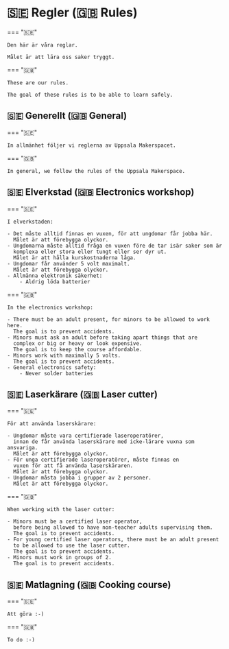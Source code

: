 # 🇸🇪 Regler (🇬🇧 Rules)

=== "🇸🇪"

    Den här är våra reglar.

    Målet är att lära oss saker tryggt.

=== "🇬🇧"

    These are our rules.

    The goal of these rules is to be able to learn safely.

## 🇸🇪 Generellt (🇬🇧 General)

=== "🇸🇪"

    In allmänhet följer vi reglerna av Uppsala Makerspacet.

=== "🇬🇧"

    In general, we follow the rules of the Uppsala Makerspace.


## 🇸🇪 Elverkstad (🇬🇧 Electronics workshop)

=== "🇸🇪"

    I elverkstaden:

    - Det måste alltid finnas en vuxen, för att ungdomar får jobba här.
      Målet är att förebygga olyckor.
    - Ungdomarna måste alltid fråga en vuxen före de tar isär saker som är
      komplexa eller stora eller tungt eller ser dyr ut.
      Målet är att hålla kurskostnaderna låga.
    - Ungdomar får använder 5 volt maximalt.
      Målet är att förebygga olyckor.
    - Allmänna elektronik säkerhet:
        - Aldrig löda batterier

=== "🇬🇧"

    In the electronics workshop:

    - There must be an adult present, for minors to be allowed to work here.
      The goal is to prevent accidents.
    - Minors must ask an adult before taking apart things that are
      complex or big or heavy or look expensive.
      The goal is to keep the course affordable.
    - Minors work with maximally 5 volts.
      The goal is to prevent accidents.
    - General electronics safety:
        - Never solder batteries
      

## 🇸🇪 Laserkärare (🇬🇧 Laser cutter)

=== "🇸🇪"

    För att använda laserskärare:

    - Ungdomar måste vara certifierade laseroperatörer,
      innan de får använda laserskärare med icke-lärare vuxna som ansvariga.
      Målet är att förebygga olyckor.
    - För unga certifierade laseroperatörer, måste finnas en
      vuxen för att få använda laserskäraren.
      Målet är att förebygga olyckor.
    - Ungdomar måsta jobba i grupper av 2 personer.
      Målet är att förebygga olyckor.

=== "🇬🇧"

    When working with the laser cutter:

    - Minors must be a certified laser operator,
      before being allowed to have non-teacher adults supervising them.
      The goal is to prevent accidents.
    - For young certified laser operators, there must be an adult present
      to be allowed to use the laser cutter.
      The goal is to prevent accidents.
    - Minors must work in groups of 2.
      The goal is to prevent accidents.

## 🇸🇪 Matlagning (🇬🇧 Cooking course)

=== "🇸🇪"

    Att göra :-)

=== "🇬🇧"

    To do :-)

